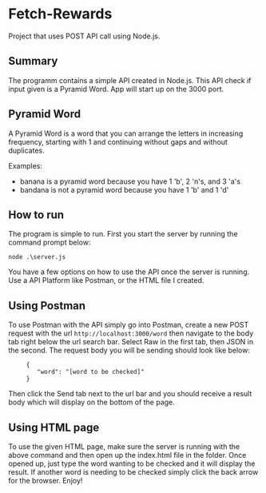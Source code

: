 # Fetch-Rewards

Project that uses POST API call using Node.js.

## Summary

The programm contains a simple API created in Node.js. This API check if input given is a Pyramid Word. App will start up on the 3000 port.

## Pyramid Word

A Pyramid Word is a word that you can arrange the letters in increasing frequency, starting with 1 and continuing without gaps and without duplicates.

Examples:

- banana is a pyramid word because you have 1 'b', 2 'n's, and 3 'a's
- bandana is not a pyramid word because you have 1 'b' and 1 'd'

## How to run

The program is simple to run. First you start the server by running the command prompt below:

`node .\server.js`

You have a few options on how to use the API once the server is running. Use a API Platform like Postman, or the HTML file I created.

## Using Postman

To use Postman with the API simply go into Postman, create a new POST request with the url
`http://localhost:3000/word` then navigate to the body tab right below the url search bar. Select Raw in the first tab, then JSON in the second. The request body you will be sending should look like below:

         {
            "word": "[word to be checked]"
         }

Then click the Send tab next to the url bar and you should receive a result body which will display on the bottom of the page.

## Using HTML page

To use the given HTML page, make sure the server is running with the above command and then open up the index.html file in the folder.
Once opened up, just type the word wanting to be checked and it will display the result. If another word is needing to be checked simply click the back arrow
for the browser. Enjoy!
